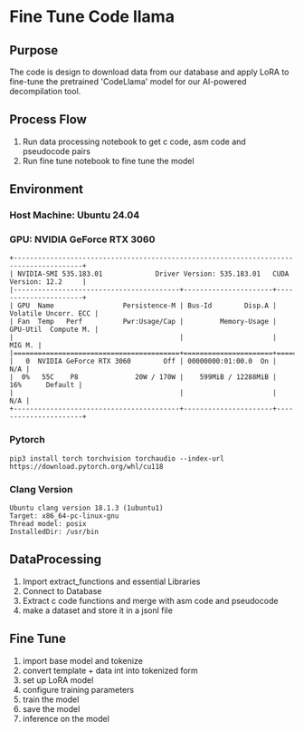# Fine Tune Code llama

## Purpose

The code is design to download data from our database and apply LoRA to fine-tune the pretrained 'CodeLlama' model for
our AI-powered decompilation tool.

## Process Flow

1. Run data processing notebook to get c code, asm code and pseudocode pairs
2. Run fine tune notebook to fine tune the model

## Environment

### Host Machine: Ubuntu 24.04

### GPU: NVIDIA GeForce RTX 3060

```shell
+---------------------------------------------------------------------------------------+
| NVIDIA-SMI 535.183.01             Driver Version: 535.183.01   CUDA Version: 12.2     |
|-----------------------------------------+----------------------+----------------------+
| GPU  Name                 Persistence-M | Bus-Id        Disp.A | Volatile Uncorr. ECC |
| Fan  Temp   Perf          Pwr:Usage/Cap |         Memory-Usage | GPU-Util  Compute M. |
|                                         |                      |               MIG M. |
|=========================================+======================+======================|
|   0  NVIDIA GeForce RTX 3060        Off | 00000000:01:00.0  On |                  N/A |
|  0%   55C    P8              20W / 170W |    599MiB / 12288MiB |     16%      Default |
|                                         |                      |                  N/A |
+-----------------------------------------+----------------------+----------------------+
```

### Pytorch

```shell
pip3 install torch torchvision torchaudio --index-url https://download.pytorch.org/whl/cu118
```

### Clang Version

```
Ubuntu clang version 18.1.3 (1ubuntu1)
Target: x86_64-pc-linux-gnu
Thread model: posix
InstalledDir: /usr/bin
```

## DataProcessing

1. Import extract_functions and essential Libraries
2. Connect to Database
3. Extract c code functions and merge with asm code and pseudocode
4. make a dataset and store it in a jsonl file

## Fine Tune

1. import base model and tokenize
2. convert template + data int into tokenized form
3. set up LoRA model
4. configure training parameters
5. train the model
6. save the model
7. inference on the model